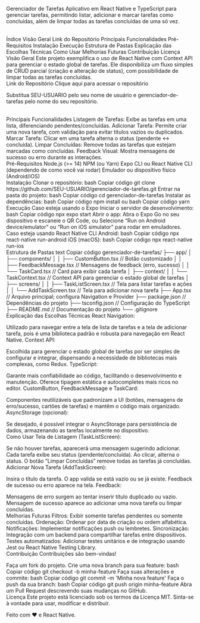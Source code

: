 Gerenciador de Tarefas
Aplicativo em React Native e TypeScript para gerenciar tarefas, permitindo listar, adicionar e marcar tarefas como concluídas, além de limpar todas as tarefas concluídas de uma só vez.

<br>
Índice
Visão Geral
Link do Repositório
Principais Funcionalidades
Pré-Requisitos
Instalação
Execução
Estrutura de Pastas
Explicação das Escolhas Técnicas
Como Usar
Melhorias Futuras
Contribuição
Licença
Visão Geral
Este projeto exemplifica o uso de React Native com Context API para gerenciar o estado global de tarefas. Ele disponibiliza um fluxo simples de CRUD parcial (criação e alteração de status), com possibilidade de limpar todas as tarefas concluídas.

<br>
Link do Repositório
Clique aqui para acessar o repositório

Substitua SEU-USUARIO pelo seu nome de usuário e gerenciador-de-tarefas pelo nome do seu repositório.

<br>
Principais Funcionalidades
Listagem de Tarefas: Exibe as tarefas em uma lista, diferenciando pendentes/concluídas.
Adicionar Tarefa: Permite criar uma nova tarefa, com validação para evitar títulos vazios ou duplicados.
Marcar Tarefa: Clicar em uma tarefa alterna o status (pendente ↔ concluída).
Limpar Concluídas: Remove todas as tarefas que estejam marcadas como concluídas.
Feedback Visual: Mostra mensagens de sucesso ou erro durante as interações.
<br>
Pré-Requisitos
Node.js (>= 14)
NPM (ou Yarn)
Expo CLI ou React Native CLI (dependendo de como você vai rodar)
Emulador ou dispositivo físico (Android/iOS)
<br>
Instalação
Clonar o repositório:
bash
Copiar código
git clone https://github.com/SEU-USUARIO/gerenciador-de-tarefas.git
Entrar na pasta do projeto:
bash
Copiar código
cd gerenciador-de-tarefas
Instalar as dependências:
bash
Copiar código
npm install
ou
bash
Copiar código
yarn
<br>
Execução
Caso esteja usando o Expo
Iniciar o servidor de desenvolvimento:
bash
Copiar código
npx expo start
Abrir o app:
Abra o Expo Go no seu dispositivo e escaneie o QR Code, ou
Selecione “Run on Android device/emulator” ou “Run on iOS simulator” para rodar em emuladores.
Caso esteja usando React Native CLI
Android:
bash
Copiar código
npx react-native run-android
iOS (macOS):
bash
Copiar código
npx react-native run-ios
<br>
Estrutura de Pastas
text
Copiar código
gerenciador-de-tarefas/
├── app/
│   ├── components/
│   │   ├── CustomButton.tsx       // Botão customizado
│   │   ├── FeedbackMessage.tsx    // Mensagens de feedback (erro, sucesso)
│   │   └── TaskCard.tsx           // Card para exibir cada tarefa
│   ├── context/
│   │   └── TaskContext.tsx        // Context API para gerenciar o estado global de tarefas
│   ├── screens/
│   │   ├── TaskListScreen.tsx     // Tela para listar tarefas e ações
│   │   └── AddTaskScreen.tsx      // Tela para adicionar nova tarefa
├── App.tsx                        // Arquivo principal; configura Navigation e Provider
├── package.json                   // Dependências do projeto
├── tsconfig.json                  // Configuração do TypeScript
├── README.md                      // Documentação do projeto
└── .gitignore
<br>
Explicação das Escolhas Técnicas
React Navigation:

Utilizado para navegar entre a tela de lista de tarefas e a tela de adicionar tarefa, pois é uma biblioteca padrão e robusta para navegação em React Native.
Context API:

Escolhida para gerenciar o estado global de tarefas por ser simples de configurar e integrar, dispensando a necessidade de bibliotecas mais complexas, como Redux.
TypeScript:

Garante mais confiabilidade ao código, facilitando o desenvolvimento e manutenção. Oferece tipagem estática e autocompletes mais ricos no editor.
CustomButton, FeedbackMessage e TaskCard:

Componentes reutilizáveis que padronizam a UI (botões, mensagens de erro/sucesso, cartões de tarefas) e mantêm o código mais organizado.
AsyncStorage (opcional):

Se desejado, é possível integrar o AsyncStorage para persistência de dados, armazenando as tarefas localmente no dispositivo.
<br>
Como Usar
Tela de Listagem (TaskListScreen):

Se não houver tarefas, aparecerá uma mensagem sugerindo adicionar.
Cada tarefa exibe seu status (pendente/concluída). Ao clicar, alterna o status.
O botão “Limpar Concluídas” remove todas as tarefas já concluídas.
Adicionar Nova Tarefa (AddTaskScreen):

Insira o título da tarefa. O app valida se está vazio ou se já existe.
Feedback de sucesso ou erro aparece na tela.
Feedback:

Mensagens de erro surgem ao tentar inserir título duplicado ou vazio.
Mensagem de sucesso aparece ao adicionar uma nova tarefa ou limpar concluídas.
<br>
Melhorias Futuras
Filtros: Exibir somente tarefas pendentes ou somente concluídas.
Ordenação: Ordenar por data de criação ou ordem alfabética.
Notificações: Implementar notificações push ou lembretes.
Sincronização: Integração com um backend para compartilhar tarefas entre dispositivos.
Testes automatizados: Adicionar testes unitários e de integração usando Jest ou React Native Testing Library.
<br>
Contribuição
Contribuições são bem-vindas!

Faça um fork do projeto.
Crie uma nova branch para sua feature:
bash
Copiar código
git checkout -b minha-feature
Faça suas alterações e commite:
bash
Copiar código
git commit -m 'Minha nova feature'
Faça o push da sua branch:
bash
Copiar código
git push origin minha-feature
Abra um Pull Request descrevendo suas mudanças no GitHub.
<br>
Licença
Este projeto está licenciado sob os termos da Licença MIT. Sinta-se à vontade para usar, modificar e distribuir.

Feito com ♥ e React Native.